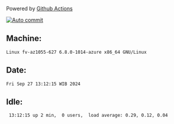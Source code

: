 Powered by [Github Actions](https://github.com/features/actions)

[![Auto commit](https://github.com/hiage/workstation/workflows/Auto%20commit/badge.svg)](https://github.com/hiage/workstation/actions?query=workflow%3A%22Auto+commit%22)

## Machine:
```
Linux fv-az1055-627 6.8.0-1014-azure x86_64 GNU/Linux
```
## Date:
```
Fri Sep 27 13:12:15 WIB 2024
```
## Idle:
```
 13:12:15 up 2 min,  0 users,  load average: 0.29, 0.12, 0.04
```
